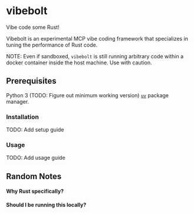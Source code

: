 # vibebolt
Vibe code some Rust!

Vibebolt is an experimental MCP vibe coding framework that specializes in tuning the performance of Rust code.

NOTE: Even if sandboxed, `vibebolt` is still running arbitrary code within a docker container inside the host machine. Use with caution.

## Prerequisites
Python 3 (TODO: Figure out minimum working version)
[`uv`](https://github.com/astral-sh/uv) package manager.

### Installation
TODO: Add setup guide

### Usage
TODO: Add usage guide

## Random Notes

#### Why Rust specifically?

#### Should I be running this locally?
